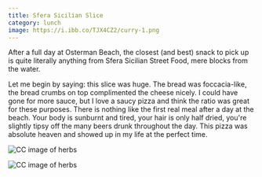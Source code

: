 ```yaml
---
title: Sfera Sicilian Slice
category: lunch
image: https://i.ibb.co/TJX4CZ2/curry-1.png
---
```

After a full day at Osterman Beach, the closest \(and best\) snack to pick up is quite literally anything from Sfera Sicilian Street Food, mere blocks from the water.

Let me begin by saying: this slice was huge. The bread was foccacia-like, the bread crumbs on top complimented the cheese nicely. I could have gone for more sauce, but I love a saucy pizza and think the ratio was great for these purposes. There is nothing like the first real meal after a day at the beach. Your body is sunburnt and tired, your hair is only half dried, you're slightly tipsy off the many beers drunk throughout the day. This pizza was absolute heaven and showed up in my life at the perfect time. 

![CC image of herbs](https://i.ibb.co/ksWVfPGc/IMG-4035.jpg)

![CC image of herbs](https://i.ibb.co/ksWVfPGc/IMG-4035.jpg)
